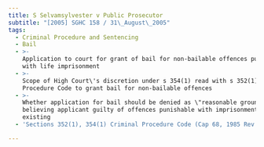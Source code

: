```yaml
---
title: S Selvamsylvester v Public Prosecutor
subtitle: "[2005] SGHC 158 / 31\_August\_2005"
tags:
  - Criminal Procedure and Sentencing
  - Bail
  - >-
    Application to court for grant of bail for non-bailable offences punishable
    with life imprisonment
  - >-
    Scope of High Court\'s discretion under s 354(1) read with s 352(1) Criminal
    Procedure Code to grant bail for non-bailable offences
  - >-
    Whether application for bail should be denied as \"reasonable grounds\" for
    believing applicant guilty of offences punishable with imprisonment for life
    existing
  - 'Sections 352(1), 354(1) Criminal Procedure Code (Cap 68, 1985 Rev Ed)'

---
```


